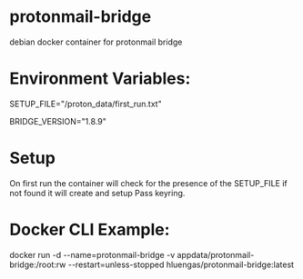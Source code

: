 # protonmail-bridge
debian docker container for protonmail bridge

# Environment Variables:

SETUP_FILE="/proton_data/first_run.txt"

BRIDGE_VERSION="1.8.9"

# Setup

On first run the container will check for the presence of the SETUP_FILE if not found it will create and setup Pass keyring.


# Docker CLI Example:

docker run -d --name=protonmail-bridge -v appdata/protonmail-bridge:/root:rw --restart=unless-stopped hluengas/protonmail-bridge:latest